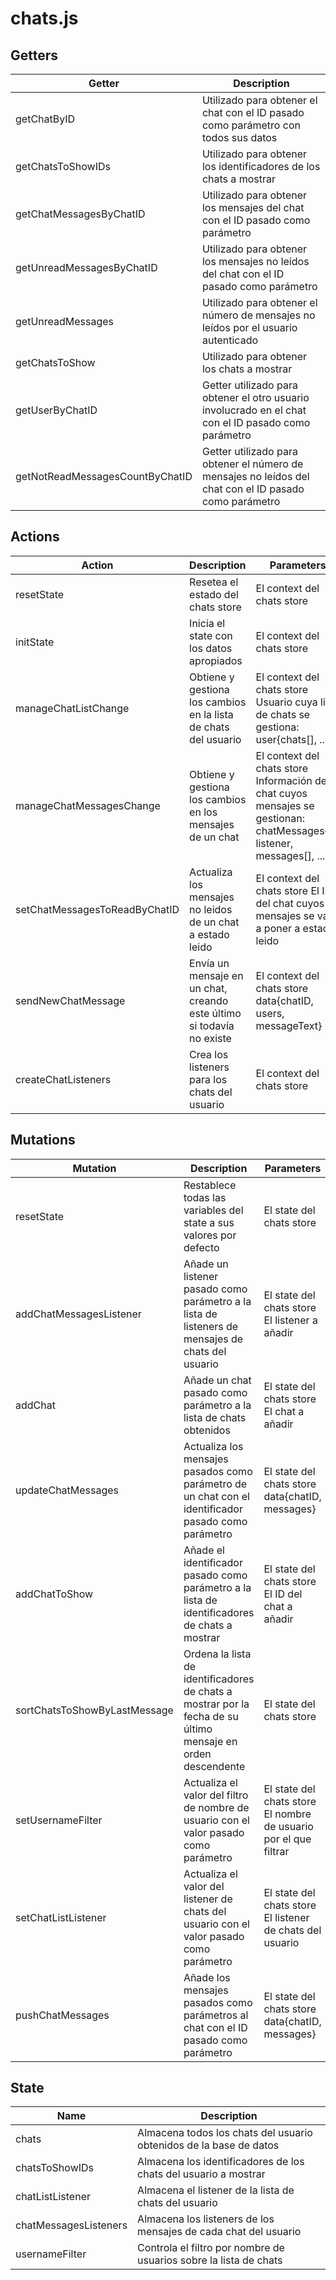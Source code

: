 # chats.js

## Getters

<!-- @vuese:chats.js:getters:start -->
|Getter|Description|
|---|---|
|getChatByID|Utilizado para obtener el chat con el ID pasado como parámetro con todos sus datos|
|getChatsToShowIDs|Utilizado para obtener los identificadores de los chats a mostrar|
|getChatMessagesByChatID|Utilizado para obtener los mensajes del chat con el ID pasado como parámetro|
|getUnreadMessagesByChatID|Utilizado para obtener los mensajes no leídos del chat con el ID pasado como parámetro|
|getUnreadMessages|Utilizado para obtener el número de mensajes no leídos por el usuario autenticado|
|getChatsToShow|Utilizado para obtener los chats a mostrar|
|getUserByChatID|Getter utilizado para obtener el otro usuario involucrado en el chat con el ID pasado como parámetro|
|getNotReadMessagesCountByChatID|Getter utilizado para obtener el número de mensajes no leídos del chat con el ID pasado como parámetro|

<!-- @vuese:chats.js:getters:end -->


## Actions

<!-- @vuese:chats.js:actions:start -->
|Action|Description|Parameters|
|---|---|---|
|resetState|Resetea el estado del chats store|El context del chats store|
|initState|Inicia el state con los datos apropiados|El context del chats store|
|manageChatListChange|Obtiene y gestiona los cambios en la lista de chats del usuario|El context del chats store Usuario cuya lista de chats se gestiona: user{chats[], ...}|
|manageChatMessagesChange|Obtiene y gestiona los cambios en los mensajes de un chat|El context del chats store Información del chat cuyos mensajes se gestionan: chatMessages{id, listener, messages[], ...}|
|setChatMessagesToReadByChatID|Actualiza los mensajes no leidos de un chat a estado leido|El context del chats store El ID del chat cuyos mensajes se van a poner a estado leido|
|sendNewChatMessage|Envía un mensaje en un chat, creando este último si todavía no existe|El context del chats store data{chatID, users, messageText}|
|createChatListeners|Crea los listeners para los chats del usuario|El context del chats store|

<!-- @vuese:chats.js:actions:end -->


## Mutations

<!-- @vuese:chats.js:mutations:start -->
|Mutation|Description|Parameters|
|---|---|---|
|resetState|Restablece todas las variables del state a sus valores por defecto|El state del chats store|
|addChatMessagesListener|Añade un listener pasado como parámetro a la lista de listeners de mensajes de chats del usuario|El state del chats store El listener a añadir|
|addChat|Añade un chat pasado como parámetro a la lista de chats obtenidos|El state del chats store El chat a añadir|
|updateChatMessages|Actualiza los mensajes pasados como parámetro de un chat con el identificador pasado como parámetro|El state del chats store data{chatID, messages}|
|addChatToShow|Añade el identificador pasado como parámetro a la lista de identificadores de chats a mostrar|El state del chats store El ID del chat a añadir|
|sortChatsToShowByLastMessage|Ordena la lista de identificadores de chats a mostrar por la fecha de su último mensaje en orden descendente|El state del chats store|
|setUsernameFilter|Actualiza el valor del filtro de nombre de usuario con el valor pasado como parámetro|El state del chats store El nombre de usuario por el que filtrar|
|setChatListListener|Actualiza el valor del listener de chats del usuario con el valor pasado como parámetro|El state del chats store El listener de chats del usuario|
|pushChatMessages|Añade los mensajes pasados como parámetros al chat con el ID pasado como parámetro|El state del chats store data{chatID, messages}|

<!-- @vuese:chats.js:mutations:end -->


## State

<!-- @vuese:chats.js:state:start -->
|Name|Description|
|---|---|
|chats|Almacena todos los chats del usuario obtenidos de la base de datos|
|chatsToShowIDs|Almacena los identificadores de los chats del usuario a mostrar|
|chatListListener|Almacena el listener de la lista de chats del usuario|
|chatMessagesListeners|Almacena los listeners de los mensajes de cada chat del usuario|
|usernameFilter|Controla el filtro por nombre de usuarios sobre la lista de chats|

<!-- @vuese:chats.js:state:end -->


